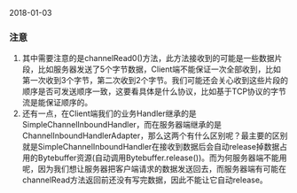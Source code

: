 2018-01-03
### 注意

1. 其中需要注意的是channelRead0()方法，此方法接收到的可能是一些数据片段，比如服务器发送了5个字节数据，Client端不能保证一次全部收到，比如第一次收到3个字节，第二次收到2个字节。我们可能还会关心收到这些片段的顺序是否可发送顺序一致，这要看具体是什么协议，比如基于TCP协议的字节流是能保证顺序的。
2. 还有一点，在Client端我们的业务Handler继承的是SimpleChannelInboundHandler，而在服务器端继承的是ChannelInboundHandlerAdapter，那么这两个有什么区别呢？最主要的区别就是SimpleChannelInboundHandler在接收到数据后会自动release掉数据占用的Bytebuffer资源(自动调用Bytebuffer.release())。而为何服务器端不能用呢，因为我们想让服务器把客户端请求的数据发送回去，而服务器端有可能在channelRead方法返回前还没有写完数据，因此不能让它自动release。
